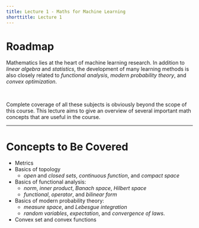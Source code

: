 ```yaml
---
title: Lecture 1 - Maths for Machine Learning
shorttitle: Lecture 1
---
```


# Roadmap #

Mathematics lies at the heart of machine learning research. In addition to *linear algebra* and *statistics*, the development of many learning methods is also closely related to *functional analysis*, *modern probability theory*, and *convex optimization*.

$\quad$

Complete coverage of all these subjects is obviously beyond the scope of this course. This lecture aims to give an overview of several important math concepts that are useful in the course.

---

# Concepts to Be Covered #

- Metrics
- Basics of topology
	- *open* and *closed sets*, *continuous function*, and *compact space*
- Basics of functional analysis: 
	- *norm*, *inner product*, *Banach space*, *Hilbert space*
	- *functional*, *operator*, and *bilinear form*
- Basics of modern probability theory: 
	- *measure space*, and *Lebesgue integration*
	- *random variables*, *expectation*, and *convergence of laws*.
- Convex set and convex functions









	






